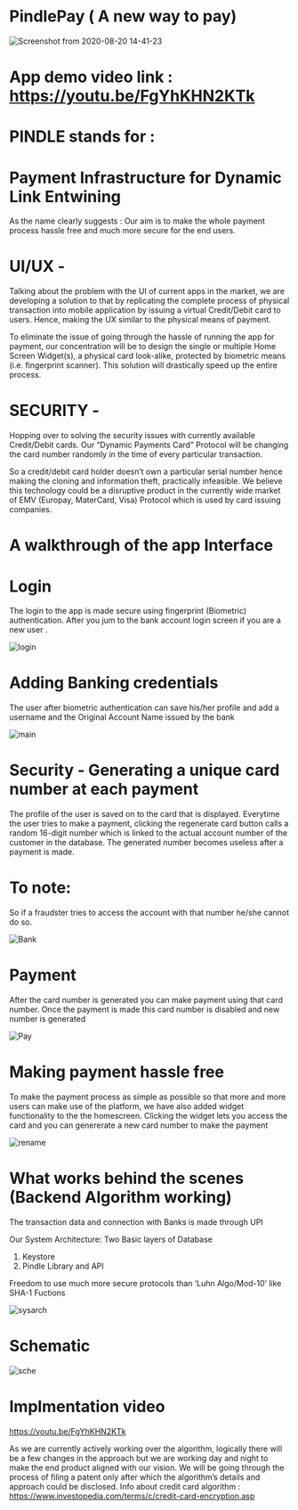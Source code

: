 # PindlePay ( A new way to pay)    
![Screenshot from 2020-08-20 14-41-23](https://user-images.githubusercontent.com/60344472/90754262-47587380-e2f7-11ea-9366-e5418291337a.png)
# App demo video link : https://youtu.be/FgYhKHN2KTk
# PINDLE stands for :
# Payment Infrastructure for Dynamic Link Entwining
As the name clearly suggests :
Our aim is to make the whole payment process hassle free and much more secure for the end users.

# UI/UX - 
Talking about the problem with the UI of current apps in the market, we are developing a solution to that by replicating the complete process of physical transaction into mobile application by issuing a virtual Credit/Debit card to users. Hence, making the UX similar to the physical means of payment.

To eliminate the issue of going through the hassle of running the app for payment, our concentration will be to design the single or multiple Home Screen Widget(s), a physical card look-alike, protected by biometric means (i.e. fingerprint scanner).
This solution will drastically speed up the entire process.

# SECURITY - 
Hopping over to solving the security issues with currently available Credit/Debit cards.
Our “Dynamic Payments Card” Protocol will be changing the card number randomly in the time of every particular transaction.

So a credit/debit card holder doesn’t own a particular serial number hence making the
cloning and information theft, practically infeasible. 
We believe this technology could be a disruptive product in the currently wide market of EMV (Europay, MaterCard, Visa) Protocol which is used by card issuing companies.


# A walkthrough of the app Interface

# Login
The login to the app is made secure using fingerprint (Biometric) authentication. After you jum to the bank account login screen if you are a new user .

![login](https://user-images.githubusercontent.com/60344472/90718746-5c6ddc00-e2d0-11ea-9371-d74aff289bdd.gif)

# Adding Banking credentials
The user after biometric authentication can save his/her profile and add a username and the Original Account Name issued by the bank

![main](https://user-images.githubusercontent.com/60344472/90724892-e91e9700-e2dc-11ea-96d3-d87d4d9c6d9d.gif)

# Security - Generating a unique card number at  each payment
The profile of the user is saved on to the card that is displayed.
Everytime the user tries to make a payment, clicking the regenerate card button calls a random 16-digit number which is linked to the actual
account number of the customer in the database. The generated number becomes useless after a payment is made.
# To note:
So if a fraudster tries to access the account with that number he/she cannot do so.

![Bank](https://user-images.githubusercontent.com/60344472/90727013-3d774600-e2e0-11ea-937c-d5ed13f2c589.gif)

# Payment
After the card number is generated you can make payment using that card number. Once the payment is made this card number is disabled and new number is generated

![Pay](https://user-images.githubusercontent.com/60344472/90728623-d8711f80-e2e2-11ea-8a50-dd3e6b4b4a5c.gif)

# Making payment hassle free
To make the payment process as simple as possible so that more and more users can make use of the platform, we have also added widget functionality to the the homescreen.
Clicking the widget lets you access the  card and you can genererate a new card number to make the payment

![rename](https://user-images.githubusercontent.com/60344472/90729685-934ded00-e2e4-11ea-8ab6-02f361849c7c.gif)

# What works behind the scenes (Backend Algorithm working) 

The transaction data and connection with Banks is made through UPI

Our System Architecture:
Two Basic layers of Database
 1. Keystore
 2. Pindle Library and API

Freedom to use much more secure protocols than ‘Luhn Algo/Mod-10’ like SHA-1 Fuctions

![sysarch](https://user-images.githubusercontent.com/60344472/90752218-be403d00-e2f4-11ea-9886-d1efc3152617.png)

# Schematic

![sche](https://user-images.githubusercontent.com/60344472/90752653-49b9ce00-e2f5-11ea-96d4-a5b2a1e42206.PNG)

# Implmentation video 
https://youtu.be/FgYhKHN2KTk




As we are currently actively working over the algorithm, logically there will be a few changes in the approach but we are working day and night to make the end product aligned with our vision.
We will be going through the process of filing a patent only after which the algorithm’s details and approach could be disclosed.
Info about credit card algorithm : https://www.investopedia.com/terms/c/credit-card-encryption.asp






